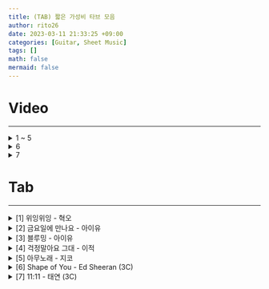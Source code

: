 ```yaml
--- 
title: (TAB) 짧은 가성비 타브 모음
author: rito26 
date: 2023-03-11 21:33:25 +09:00 
categories: [Guitar, Sheet Music] 
tags: [] 
math: false 
mermaid: false 
--- 
```


# Video
--- 

<details>
<summary markdown="span"> 
1 ~ 5
</summary>

<style>.embed-container { position: relative; padding-bottom: 56.25%; height: 0; overflow: hidden; max-width: 100%; } .embed-container iframe, .embed-container object, .embed-container embed { position: absolute; top: 0; left: 0; width: 100%; height: 100%; }</style><div class='embed-container'><iframe src='https://www.youtube.com/embed/BEuy0Z9NZ5s' frameborder='0' allowfullscreen></iframe></div>

</details>



<details>
<summary markdown="span"> 
6
</summary>

<style>.embed-container { position: relative; padding-bottom: 56.25%; height: 0; overflow: hidden; max-width: 100%; } .embed-container iframe, .embed-container object, .embed-container embed { position: absolute; top: 0; left: 0; width: 100%; height: 100%; }</style><div class='embed-container'><iframe src='https://www.youtube.com/embed/El0h4LQEML8' frameborder='0' allowfullscreen></iframe></div>

</details>



<details>
<summary markdown="span"> 
7
</summary>

<style>.embed-container { position: relative; padding-bottom: 56.25%; height: 0; overflow: hidden; max-width: 100%; } .embed-container iframe, .embed-container object, .embed-container embed { position: absolute; top: 0; left: 0; width: 100%; height: 100%; }</style><div class='embed-container'><iframe src='https://www.youtube.com/embed/JcsHiALeGOs' frameborder='0' allowfullscreen></iframe></div>

</details>



# Tab
---

<details>
<summary markdown="span"> 
[1] 위잉위잉 - 혁오
</summary>

![image](https://raw.githubusercontent.com/rito26/Archive/main/_images/20230311_shorts_01_위잉위잉.png)

</details>

<details>
<summary markdown="span"> 
[2] 금요일에 만나요 - 아이유
</summary>

![image](https://raw.githubusercontent.com/rito26/Archive/main/_images/20230311_shorts_02_금요일에만나요.png)

</details>

<details>
<summary markdown="span"> 
[3] 블루밍 - 아이유
</summary>

![image](https://raw.githubusercontent.com/rito26/Archive/main/_images/20230311_shorts_03_블루밍.png)

</details>

<details>
<summary markdown="span"> 
[4] 걱정말아요 그대 - 이적
</summary>

![image](https://raw.githubusercontent.com/rito26/Archive/main/_images/20230311_shorts_04_걱정말아요그대.png)

</details>

<details>
<summary markdown="span"> 
[5] 아무노래 - 지코
</summary>

![image](https://raw.githubusercontent.com/rito26/Archive/main/_images/20230311_shorts_05_아무노래.png)

</details>

<details>
<summary markdown="span"> 
[6] Shape of You - Ed Sheeran (3C)
</summary>

![image](https://raw.githubusercontent.com/rito26/Archive/main/_images/20230313_shape_of_you.png)

</details>

<details>
<summary markdown="span"> 
[7] 11:11 - 태연 (3C)
</summary>

![image](https://raw.githubusercontent.com/rito26/Archive/main/_images/20230318_태연_1111.png)


```
(왼손가락 번호 - 1: 검지 / 2: 중지 / 3: 약지 / 4: 소지)
     Em7            D           Cadd2          G/B           D/F#          Bm7
┌─-─┬─2─┬─4─┐ ┌─-─┬─2─┬─-─┐ ┌─-─┬─-─┬─-─┐ ┌─-─┬─-─┬─-─┐ ┌─-─┬─-─┬─-─┐ ┌─-─┬─-─┬─-─┐
├─-─┼─-─┼─3─┤ ├─-─┼─-─┼─3─┤ ├─-─┼─-─┼─3─┤ ├─-─┼─-─┼─3─┤ ├─-─┼─-─┼─3─┤ ├─-─┼─-─┼─3─┤
├─-─┼─-─┼─-─┤ ├─-─┼─1─┼─-─┤ ├─-─┼─-─┼─-─┤ ├─-─┼─-─┼─-─┤ ├─-─┼─2─┼─-─┤ ├─-─┼─2─┼─-─┤
├─-─┼─1─┼─-─┤ ├─-─┼─-─┼─-─┤ ├─-─┼─1─┼─-─┤ ├─-─┼─-─┼─-─┤ ├─-─┼─-─┼─-─┤ ├─-─┼─-─┼─-─┤
├─-─┼─-─┼─-─┤ ├─-─┼─-─┼─-─┤ ├─-─┼─-─┼─2─┤ ├─-─┼─1─┼─-─┤ ├─-─┼─-─┼─-─┤ ├─-─┼─1─┼─-─┤
└─-─┴─-─┴─-─┘ └─-─┴─-─┴─-─┘ └─-─┴─-─┴─-─┘ └─-─┴─-─┴─-─┘ └─-─┴─1─┴─-─┘ └─-─┴─-─┴─-─┘
```

</details>

